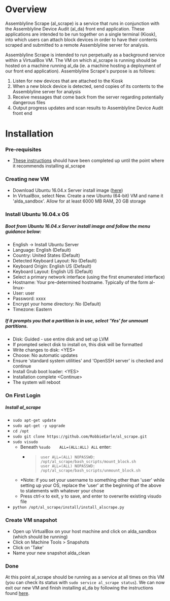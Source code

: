 # Overview

Assemblyline Scrape (al_scrape) is a service that runs in conjunction with the Assemblyline Device Audit (al_da) 
front end application. These applications are intended to be run together on a single terminal (Kiosk), into which
users can attach block devices in order to have their contents scraped and submitted to a remote Assemblyline server
for analysis.

Assemblyline Scrape is intended to run perpetually as a background service within a VirtualBox VM. The VM on which
al_scrape is running should be hosted on a machine running al_da (ie. a machine hosting a deployment of our front end 
application). Assemblyline Scrape's purpose is as follows:

1. Listen for new devices that are attached to the Kiosk
2. When a new block device is detected, send copies of its contents to the Assemblyline server for analysis
3. Receive messages that come back from the server regarding potentially dangerous files
4. Output progress updates and scan results to Assemblyline Device Audit front end

# Installation

### Pre-requisites

- [These instructions](https://github.com/RobbieEarle/al_da) should have been completed up until the point where it
recommends installing al_scrape

### Creating new VM

- Download Ubuntu 16.04.x Server install image ([here](http://releases.ubuntu.com/))
- In VirtualBox, select New. Create a new Ubuntu (64-bit) VM and name it 'alda_sandbox'. Allow for at least 6000 MB 
RAM, 20 GB storage

### Install Ubuntu 16.04.x OS

##### Boot from Ubuntu 16.04.x Server install image and follow the menu guidance below:

- English -> Install Ubuntu Server
- Language: English (Default)
- Country: United States (Default)
- Detected Keyboard Layout: No (Default)
- Keyboard Origin: English US (Default)
- Keyboard Layout: English US (Default)
- Select a primary network interface (using the first enumerated interface)
- Hostname: Your pre-determined hostname. Typically of the form al-linux-<N>
- User: user
- Password: xxxx
- Encrypt your home directory: No (Default)
- Timezone: Eastern

##### If it prompts you that a partition is in use, select 'Yes' for unmount partitions.

- Disk: Guided - use entire disk and set up LVM
- If prompted select disk to install on, this disk will be formatted
- Write changes to disk: \<YES>
- Choose: No automatic updates
- Ensure 'standard system utilities' and 'OpenSSH server' is checked and continue
- Install Grub boot loader: \<YES>
- Installation complete \<Continue>
- The system will reboot

### On First Login

##### Install al_scrape

- `sudo apt-get update`
- `sudo apt-get -y upgrade`
- `cd /opt`
- `sudo git clone https://github.com/RobbieEarle/al_scrape.git`
- `sudo visudo`
    - Beneath `%sudo    ALL=(ALL:ALL) ALL` enter:
        - >`user ALL=(ALL) NOPASSWD: /opt/al_scrape/bash_scripts/mount_block.sh`\
        `user ALL=(ALL) NOPASSWD: /opt/al_scrape/bash_scripts/unmount_block.sh`
    - *Note: if you set your username to something other than 'user' while setting up your OS, replace the 'user' at 
    the beginning of the above to statements with whatever your chose
    - Press ctrl-x to exit, y to save, and enter to overwrite existing visudo file
- `python /opt/al_scrape/install/install_alscrape.py`

### Create VM snapshot

- Open up VirtualBox on your host machine and click on alda_sandbox (which should be running)
- Click on Machine Tools > Snapshots
- Click on 'Take'
- Name your new snapshot alda_clean

### Done

At this point al_scrape should be running as a service at all times on this VM (you can check its status with
`sudo service al_scrape status`). We can now exit our new VM and finish installing al_da by following the instructions 
found [here](https://github.com/RobbieEarle/al_da).
